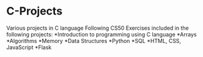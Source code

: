 # C-Projects
Various projects in C language
Following CS50
Exercises included in the following projects:
*Introduction to programming using C language
*Arrays
*Algorithms
*Memory
*Data Structures
*Python
*SQL 
*HTML, CSS, JavaScript
*Flask
